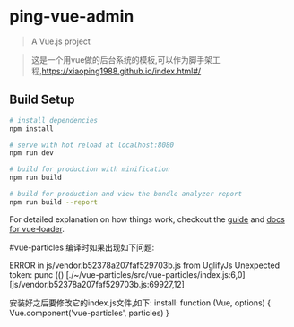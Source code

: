 # ping-vue-admin

> A Vue.js project

> 这是一个用vue做的后台系统的模板,可以作为脚手架工程,https://xiaoping1988.github.io/index.html#/

## Build Setup

``` bash
# install dependencies
npm install

# serve with hot reload at localhost:8080
npm run dev

# build for production with minification
npm run build

# build for production and view the bundle analyzer report
npm run build --report
```

For detailed explanation on how things work, checkout the [guide](http://vuejs-templates.github.io/webpack/) and [docs for vue-loader](http://vuejs.github.io/vue-loader).

#vue-particles
编译时如果出现如下问题:

ERROR in js/vendor.b52378a207faf529703b.js from UglifyJs
Unexpected token: punc (() [./~/vue-particles/src/vue-particles/index.js:6,0][js/vendor.b52378a207faf529703b.js:69927,12]

安装好之后要修改它的index.js文件,如下:
install: function (Vue, options) {
        Vue.component('vue-particles', particles)
    }
